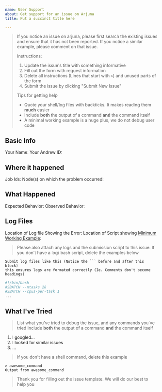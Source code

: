 ```yaml
---
name: User Support
about: Get support for an issue on Arjuna
title: Put a succinct title here

---
```

> If you notice an issue on arjuna, please first search the existing issues and ensure
> that it has not been reported. If you notice a similar example, please comment on that issue.
>
> Instructions:
> 1) Update the issue's title with something informative
> 2) Fill out the form with request information
> 3) Delete all instructions (Lines that start with `>`) and unused parts of the form
> 4) Submit the issue by clicking "Submit New Issue"
>
> Tips for getting help
> - Quote your shell/log files with backticks. It makes reading them **much** easier
> - Include **both** the output of a command **and** the command itself
> - A minimal working example is a huge plus, we do not debug user code

## Basic Info
Your Name:
Your Andrew ID:

## Where it happened
Job Ids:
Node(s) on which the problem occurred:

## What Happened
Expected Behavior:
Observed Behavior:

## Log Files
Location of Log file Showing the Error:
Location of Script showing [Minimum Working Example]:

> Please also attach any logs and the submission script to this issue.
> If you don't have a log/ bash script, delete the examples below

```log # 'log' here because it's a log file
Submit log files like this (Notice the ``` before and after this block)
this ensures logs are formated correctly (Ie. Comments don't become headings)

```

```bash # 'bash' here it's a bash script
#!/bin/bash
#SBATCH --ntasks 28
#SBATCH --cpus-per-task 1
...

```

[Minimum Working Example]: https://en.wikipedia.org/wiki/Minimal_working_example

## What I've Tried

> List what you've tried to debug the issue, and any commands you've tried
> Include **both** the output of a command **and** the command itself

1) I googled...
2) I looked for similar issues
3) ...

> If you don't have a shell command, delete this example
```shell # 'shell' here because we're showing a shell command
> awesome_command
Output from awesome_command
```

> Thank you for filling out the issue template. We will do our best to help you
